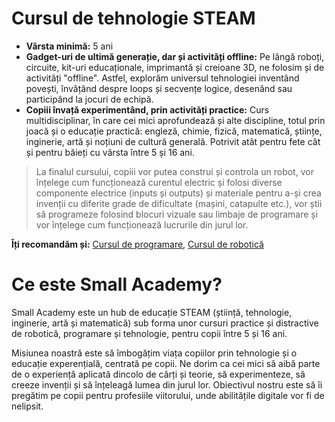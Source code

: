 # Cursul de tehnologie STEAM

- **Vârsta minimă:** 5 ani
- **Gadget-uri de ultimă generație, dar și activități offline:** Pe lângă roboți, circuite, kit-uri educaționale, imprimantă și creioane 3D, ne folosim și de activități "offline". Astfel, explorăm universul tehnologiei inventând povești, învățând despre loops și secvențe logice, desenând sau participând la jocuri de echipă.
- **Copiii învață experimentând, prin activități practice:** Curs multidisciplinar, în care cei mici aprofundează și alte discipline, totul prin joacă și o educație practică: engleză, chimie, fizică, matematică, științe, inginerie, artă și noțiuni de cultură generală. Potrivit atât pentru fete cât și pentru băieți cu vârsta între 5 și 16 ani.

> La finalul cursului, copiii vor putea construi și controla un robot, vor înțelege cum funcționează curentul electric și folosi diverse componente electrice (inputs și outputs) și materiale pentru a-și crea invenții cu diferite grade de dificultate (mașini, catapulte etc.), vor știi să programeze folosind blocuri vizuale sau limbaje de programare și vor înțelege cum funcționează lucrurile din jurul lor.

**Îți recomandăm și:** [Cursul de programare](https://github.com/SmallAcademy/curs-programare), [Cursul de robotică](https://github.com/SmallAcademy/curs-robotica)

# Ce este Small Academy?

Small Academy este un hub de educație STEAM (știință, tehnologie, inginerie, artă și matematică) sub forma unor cursuri practice și distractive de robotică, programare și tehnologie, pentru copii între 5 și 16 ani.

Misiunea noastră este să îmbogățim viața copiilor prin tehnologie și o educație experențială, centrată pe copii. Ne dorim ca cei mici să aibă parte de o experiență aplicată dincolo de cărți și teorie, să experimenteze, să creeze invenții și să înțeleagă lumea din jurul lor. Obiectivul nostru este să îi pregătim pe copii pentru profesiile viitorului, unde abilitățile digitale vor fi de nelipsit.

